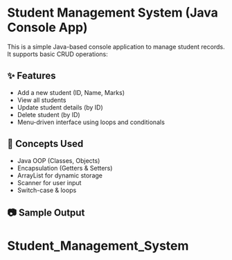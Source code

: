 # Student Management System (Java Console App)

This is a simple Java-based console application to manage student records. It supports basic CRUD operations:

## ✨ Features
- Add a new student (ID, Name, Marks)
- View all students
- Update student details (by ID)
- Delete student (by ID)
- Menu-driven interface using loops and conditionals

## 🧠 Concepts Used
- Java OOP (Classes, Objects)
- Encapsulation (Getters & Setters)
- ArrayList for dynamic storage
- Scanner for user input
- Switch-case & loops

## 📷 Sample Output
# Student_Management_System
